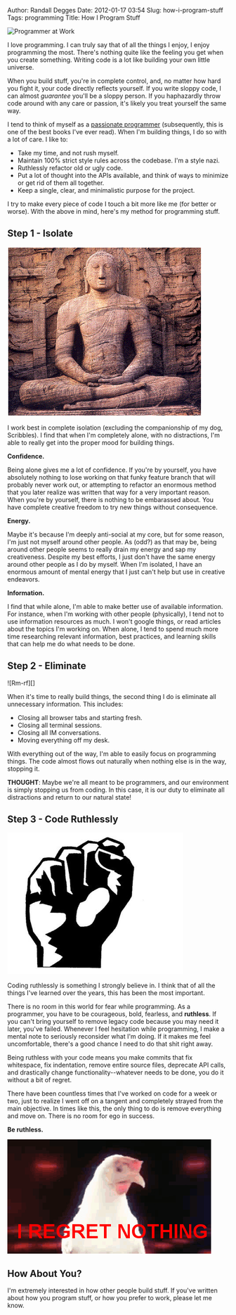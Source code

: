 Author: Randall Degges
Date: 2012-01-17 03:54
Slug: how-i-program-stuff
Tags: programming
Title: How I Program Stuff


![Programmer at Work][]

I love programming. I can truly say that of all the things I enjoy, I enjoy
programming the most. There's nothing quite like the feeling you get when you
create something. Writing code is a lot like building your own little universe.

When you build stuff, you're in complete control, and, no matter how hard you
fight it, your code directly reflects yourself. If you write sloppy code, I can
almost *guarantee* you'll be a sloppy person. If you haphazardly throw code
around with any care or passion, it's likely you treat yourself the same way.

I tend to think of myself as a [passionate programmer][] (subsequently, this is
one of the best books I've ever read). When I'm building things, I do so with a
lot of care. I like to:

-   Take my time, and not rush myself.
-   Maintain 100% strict style rules across the codebase. I'm a style nazi.
-   Ruthlessly refactor old or ugly code.
-   Put a lot of thought into the APIs available, and think of ways to minimize
    or get rid of them all together.
-   Keep a single, clear, and minimalistic purpose for the project.

I try to make every piece of code I touch a bit more like me (for better or
worse). With the above in mind, here's my method for programming stuff.


## Step 1 - Isolate

![Meditate][]

I work best in complete isolation (excluding the companionship of my dog,
Scribbles). I find that when I'm completely alone, with no distractions, I'm
able to really get into the proper mood for building things.

**Confidence.**

Being alone gives me a lot of confidence. If you're by yourself, you have
absolutely nothing to lose working on that funky feature branch that will
probably never work out, or attempting to refactor an enormous method that you
later realize was written that way for a very important reason. When you're by
yourself, there is nothing to be embarassed about. You have complete creative
freedom to try new things without consequence.

**Energy.**

Maybe it's because I'm deeply anti-social at my core, but for some reason, I'm
just not myself around other people. As (odd?) as that may be, being around
other people seems to really drain my energy and sap my creativeness. Despite my
best efforts, I just don't have the same energy around other people as I do by
myself. When I'm isolated, I have an enormous amount of mental energy that I
just can't help but use in creative endeavors.

**Information.**

I find that while alone, I'm able to make better use of available information.
For instance, when I'm working with other people (physically), I tend not to use
information resources as much. I won't google things, or read articles about the
topics I'm working on. When alone, I tend to spend much more time researching
relevant information, best practices, and learning skills that can help me do
what needs to be done.


## Step 2 - Eliminate

![Rm-rf][]

When it's time to really build things, the second thing I do is eliminate all
unnecessary information. This includes:

-   Closing all browser tabs and starting fresh.
-   Closing all terminal sessions.
-   Closing all IM conversations.
-   Moving everything off my desk.

With everything out of the way, I'm able to easily focus on programming things.
The code almost flows out naturally when nothing else is in the way, stopping
it.

**THOUGHT**: Maybe we're all meant to be programmers, and our environment is
simply stopping us from coding. In this case, it is our duty to eliminate all
distractions and return to our natural state!


## Step 3 - Code Ruthlessly

![Fist][]

Coding ruthlessly is something I strongly believe in. I think that of all the
things I've learned over the years, this has been the most important.

There is no room in this world for fear while programming. As a programmer, you
have to be courageous, bold, fearless, and **ruthless**. If you can't bring
yourself to remove legacy code because you may need it later, you've failed.
Whenever I feel hesitation while programming, I make a mental note to seriously
reconsider what I'm doing. If it makes me feel uncomfortable, there's a good
chance I need to do that shit right away.

Being ruthless with your code means you make commits that fix whitespace, fix
indentation, remove entire source files, deprecate API calls, and drastically
change functionality--whatever needs to be done, you do it without a bit of
regret.

There have been countless times that I've worked on code for a week or two, just
to realize I went off on a tangent and completely strayed from the main
objective. In times like this, the only thing to do is remove everything and
move on. There is no room for ego in success.

**Be ruthless.**

![I Regret nothing][]


## How About You?

I'm extremely interested in how other people build stuff. If you've written
about how you program stuff, or how you prefer to work, please let me know.


  [Programmer at Work]: /static/images/2012/programmer-at-work.png "Programmer at Work"
  [passionate programmer]: http://www.amazon.com/gp/product/1934356344/ref=as_li_ss_tl?ie=UTF8&tag=rdegges-20&linkCode=as2&camp=1789&creative=390957&creativeASIN=1934356344 "The Passionate Programmer"
  [Meditate]: /static/images/2012/buddha-statue.png "Buddha Statue"
  [rm -rf]: /static/images/2012/rm-rf.png "rm -rf"
  [Fist]: /static/images/2012/fist.png "Fist"
  [I Regret Nothing]: /static/images/2012/i-regret-nothing.gif "I Regret Nothing"

